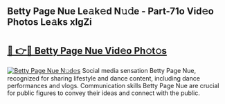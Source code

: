 ## Betty Page Nue Le𝚊k𝚎d N𝚞𝚍e - Part-71o Vid𝚎o Photos Le𝚊ks xlgZi

# <h2><a href="http://fb0t8t.evod.top/?m=Betty+Page+Nue">🔗 👉🔴 Betty Page Nue Vid𝚎o Ph𝚘t𝚘s</a></h2>

[![Betty Page Nue N𝚞d𝚎s](https://i.imgur.com/8V9OHl7.gif)](http://fb0t8t.evod.top/?m=Betty+Page+Nue)
Social media sensation Betty Page Nue, recognized for sharing lifestyle and dance content, including dance performances and vlogs. Communication skills Betty Page Nue are crucial for public figures to convey their ideas and connect with the public. 
